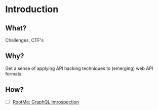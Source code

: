 # Introduction

## What?

Challenges, CTF's

## Why?

Get a sense of applying API hacking techniques to (emerging) web API formats.

## How?

- [ ] [RootMe: GraphQL Introspection](introspection.md)
